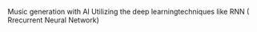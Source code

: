 Music generation with AI
Utilizing the deep learningtechniques like RNN ( Rrecurrent Neural Network)
